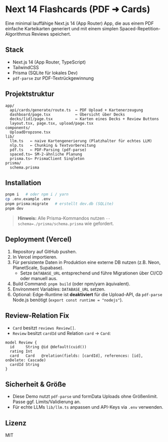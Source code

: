 # Next 14 Flashcards (PDF ➜ Cards)

Eine minimal lauffähige Next.js 14 (App Router) App, die aus einem PDF einfache Karteikarten generiert und mit einem simplen Spaced-Repetition-Algorithmus Reviews speichert.

## Stack

- Next.js 14 (App Router, TypeScript)
- TailwindCSS
- Prisma (SQLite für lokales Dev)
- `pdf-parse` zur PDF-Textrückgewinnung

## Projektstruktur

```
app/
  api/cards/generate/route.ts  ← PDF Upload + Kartenerzeugung
  dashboard/page.tsx           ← Übersicht über Decks
  decks/[id]/page.tsx          ← Karten eines Decks + Review Buttons
  layout.tsx, page.tsx, upload/page.tsx
components/
  UploadDropzone.tsx
lib/
  llm.ts   ← naive Kartengenerierung (Platzhalter für echtes LLM)
  nlp.ts   ← Chunking & Textvorbereitung
  pdf.ts   ← PDF-Parsing (pdf-parse)
  spaced.ts← SM-2-ähnliche Planung
  prisma.ts← PrismaClient Singleton
prisma/
  schema.prisma
```

## Installation

```bash
pnpm i   # oder npm i / yarn
cp .env.example .env
pnpm prisma:migrate   # erstellt dev.db (SQLite)
pnpm dev
```

> **Hinweis:** Alle Prisma-Kommandos nutzen `--schema=./prisma/schema.prisma` wie gefordert.

## Deployment (Vercel)

1. Repository auf GitHub pushen.
2. In Vercel importieren.
3. Für persistente Daten in Produktion eine externe DB nutzen (z.B. Neon, PlanetScale, Supabase).
   - Setze `DATABASE_URL` entsprechend und führe Migrationen über CI/CD oder manuell aus.
4. Build Command: `pnpm build` (oder npm/yarn äquivalent).
5. Environment Variables: `DATABASE_URL` setzen.
6. Optional: Edge-Runtime ist **deaktiviert** für die Upload-API, da `pdf-parse` Node.js benötigt (`export const runtime = "nodejs"`).

## Review-Relation Fix

- `Card` besitzt `reviews Review[]`.
- `Review` besitzt `cardId` und Relation `card` → `Card`:

```prisma
model Review {
  id     String @id @default(cuid())
  rating Int
  card   Card   @relation(fields: [cardId], references: [id], onDelete: Cascade)
  cardId String
}
```

## Sicherheit & Größe

- Diese Demo nutzt `pdf-parse` und formData Uploads ohne Größenlimit. Passe ggf. Limits/Validierung an.
- Für echte LLMs `lib/llm.ts` anpassen und API-Keys via `.env` verwenden.

## Lizenz

MIT
